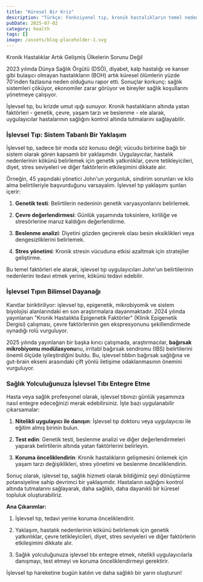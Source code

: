 ```yaml
---
title: "Küresel Bir Kriz"
description: "Türkçe: Fonksiyonel tıp, kronik hastalıkların temel nedenlerini - genetik, çevre, yaşam şekli - e..."
pubDate: 2025-07-02
category: health
tags: []
image: /assets/blog-placeholder-1.svg
---
```


Kronik Hastalıklar Artık Gelişmiş Ülkelerin Sorunu Değil

2023 yılında Dünya Sağlık Örgütü (DSÖ), diyabet, kalp hastalığı ve kanser gibi bulaşıcı olmayan hastalıkların (BOH) artık küresel ölümlerin yüzde 70'inden fazlasına neden olduğunu rapor etti. Sonuçlar korkunç: sağlık sistemleri çöküyor, ekonomiler zarar görüyor ve bireyler sağlık koşullarını yönetmeye çalışıyor.

İşlevsel tıp, bu krizde umut ışığı sunuyor. Kronik hastalıkların altında yatan faktörleri - genetik, çevre, yaşam tarzı ve beslenme - ele alarak, uygulayıcılar hastalarının sağlığını kontrol altında tutmalarını sağlayabilir.

### İşlevsel Tıp: Sistem Tabanlı Bir Yaklaşım

İşlevsel tıp, sadece bir moda söz konusu değil; vücudu birbirine bağlı bir sistem olarak gören kapsamlı bir yaklaşımdır. Uygulayıcılar, hastalık nedenlerinin kökünü belirlemek için genetik yatkınlıklar, çevre tetikleyicileri, diyet, stres seviyeleri ve diğer faktörlerin etkileşimini dikkate alır.

Örneğin, 45 yaşındaki yönetici John'un yorgunluk, sindirim sorunları ve kilo alma belirtileriyle başvurduğunu varsayalım. İşlevsel tıp yaklaşımı şunları içerir:

1. **Genetik testi**: Belirtilerin nedeninin genetik varyasyonlarını belirlemek.

2. **Çevre değerlendirmesi**: Günlük yaşamında toksinlere, kirliliğe ve stresörlerine maruz kaldığını değerlendirme.

3. **Beslenme analizi**: Diyetini gözden geçirerek olası besin eksiklikleri veya dengesizliklerini belirlemek.

4. **Stres yönetimi**: Kronik stresin vücuduna etkisi azaltmak için stratejiler geliştirme.

Bu temel faktörleri ele alarak, işlevsel tıp uygulayıcıları John'un belirtilerinin nedenlerini tedavi etmek yerine, kökünü tedavi edebilir.

### İşlevsel Tıpın Bilimsel Dayanağı

Kanıtlar biriktiriliyor: işlevsel tıp, epigenetik, mikrobiyomik ve sistem biyolojisi alanlarındaki en son araştırmalara dayanmaktadır. 2024 yılında yayınlanan "Kronik Hastalıkta Epigenetik Faktörler" (Klinik Epigenetik Dergisi) çalışması, çevre faktörlerinin gen ekspresyonunu şekillendirmede oynadığı rolü vurguluyor.

2025 yılında yayınlanan bir başka kırıcı çalışmada, araştırmacılar, **bağırsak mikrobiyomu modülasyonu**nu, irritabl bağırsak sendromu (IBS) belirtilerini önemli ölçüde iyileştirdiğini buldu. Bu, işlevsel tıbbın bağırsak sağlığına ve gut-brain ekseni arasındaki çift yönlü iletişime odaklanmasının önemini vurguluyor.

### Sağlık Yolculuğunuza İşlevsel Tıbı Entegre Etme

Hasta veya sağlık profesyonel olarak, işlevsel tıbınızı günlük yaşamınıza nasıl entegre edeceğinizi merak edebilirsiniz. İşte bazı uygulanabilir çıkarsamalar:

1. **Nitelikli uygulayıcı ile danışın**: İşlevsel tıp doktoru veya uygulayıcısı ile eğitim almış birinin bulun.

2. **Test edin**: Genetik testi, beslenme analizi ve diğer değerlendirmeleri yaparak belirtilerin altında yatan faktörlerini belirleyin.

3. **Koruma önceliklendirin**: Kronik hastalıkların gelişmesini önlemek için yaşam tarzı değişiklikleri, stres yönetimi ve beslenme önceliklendirin.

Sonuç olarak, işlevsel tıp, sağlık hizmeti olarak bildiğimiz şeyi dönüştürme potansiyeline sahip devrimci bir yaklaşımdır. Hastaların sağlığını kontrol altında tutmalarını sağlayarak, daha sağlıklı, daha dayanıklı bir küresel topluluk oluşturabiliriz.

**Ana Çıkarımlar:**

1. İşlevsel tıp, tedavi yerine koruma önceliklendirir.

2. Yaklaşım, hastalık nedenlerinin kökünü belirlemek için genetik yatkınlıklar, çevre tetikleyicileri, diyet, stres seviyeleri ve diğer faktörlerin etkileşimini dikkate alır.

3. Sağlık yolculuğunuza işlevsel tıbı entegre etmek, nitelikli uygulayıcılarla danışmayı, test etmeyi ve koruma önceliklendirmeyi gerektirir.

İşlevsel tıp hareketine bugün katılın ve daha sağlıklı bir yarın oluşturun!